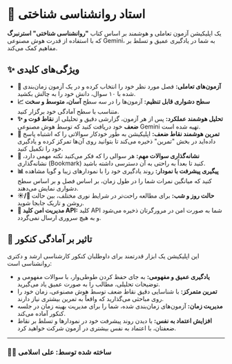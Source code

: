 
# 🧠 استاد روانشناسی شناختی

یک اپلیکیشن آزمون تعاملی و هوشمند بر اساس کتاب **"روانشناسی شناختی" استرنبرگ** که با استفاده از قدرت هوش مصنوعی Gemini، به شما در یادگیری عمیق و تسلط بر مفاهیم کمک می‌کند.

## ✨ ویژگی‌های کلیدی

- **🧠 آزمون‌های تعاملی:** فصل مورد نظر خود را انتخاب کرده و در یک آزمون زمان‌بندی شده با ۱۰ سوال، دانش خود را به چالش بکشید.
- **📈 سطح دشواری قابل تنظیم:** آزمون‌ها را در سه سطح **آسان، متوسط و سخت** متناسب با سطح آمادگی خود برگزار کنید.
- **✨ تحلیل هوشمند عملکرد:** پس از هر آزمون، گزارشی دقیق و تحلیلی از **نقاط قوت و ضعف** خود دریافت کنید که توسط هوش مصنوعی Gemini تهیه شده است.
- **🎯 تمرین هوشمند نقاط ضعف:** اپلیکیشن به طور خودکار سوالاتی را که اشتباه پاسخ داده‌اید در بخش "تمرین" ذخیره می‌کند تا بتوانید روی آن‌ها تمرکز کرده و یادگیری خود را تکمیل کنید.
- **🔖 نشانه‌گذاری سوالات مهم:** هر سوالی را که فکر می‌کنید نکته مهمی دارد، نشانه‌گذاری (Bookmark) کنید تا بعداً به راحتی به آن دسترسی داشته باشید.
- **📊 پیگیری پیشرفت با نمودار:** روند یادگیری خود را با نمودارهای زیبا و گویا مشاهده کنید که میانگین نمرات شما را در طول زمان، بر اساس فصل و بر اساس سطح دشواری نمایش می‌دهند.
- **☀️/🌙 حالت روز و شب:** برای مطالعه راحت‌تر در شرایط نوری مختلف، بین حالت روشن و تاریک جابجا شوید.
- **🔑 مدیریت امن کلید API:** کلید API شما به صورت امن در مرورگرتان ذخیره می‌شود و به هیچ سروری ارسال نمی‌گردد.

## 🎯 تاثیر بر آمادگی کنکور

این اپلیکیشن یک ابزار قدرتمند برای داوطلبان کنکور کارشناسی ارشد و دکتری روانشناسی است:

- **یادگیری عمیق و مفهومی:** به جای حفظ کردن طوطی‌وار، با سوالات مفهومی و توضیحات تحلیلی، مطالب را به صورت عمیق یاد می‌گیرید.
- **تمرین متمرکز:** با شناسایی دقیق نقاط ضعف توسط هوش مصنوعی، زمان خود را روی مباحثی می‌گذارید که واقعاً به تمرین بیشتری نیاز دارند.
- **مدیریت زمان:** آزمون‌های زمان‌بندی شده، شما را برای مدیریت بهینه زمان در جلسه کنکور آماده می‌کند.
- **افزایش اعتماد به نفس:** با دیدن روند پیشرفت خود در نمودارها و تسلط بر نقاط ضعفتان، با اعتماد به نفس بیشتری در آزمون شرکت خواهید کرد.

---

### 👨‍💻 ساخته شده توسط: علی اسلامی
